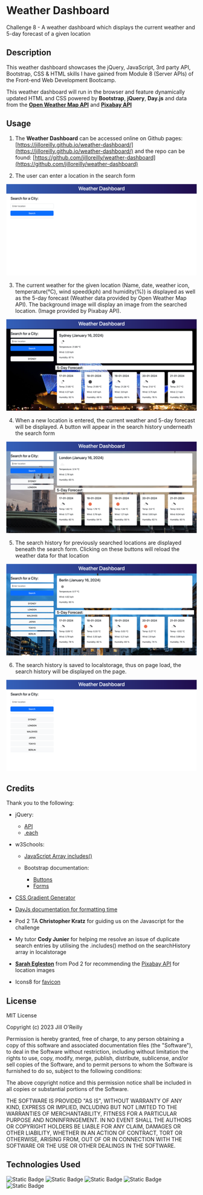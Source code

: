 # Weather Dashboard

Challenge 8 - A weather dashboard which displays the current weather and 5-day forecast of a given location 

## Description

This weather dashboard showcases the jQuery, JavaScript, 3rd party API, Bootstrap, CSS & HTML skills I have gained from Module 8 (Server APIs) of the Front-end Web Development Bootcamp. 

This weather dashboard will run in the browser and feature dynamically updated HTML and CSS powered by **Bootstrap**, **jQuery**, **Day.js** and data from the [**Open Weather Map API**](https://openweathermap.org/api) and [**Pixabay API**](https://pixabay.com/api/docs/)

## Usage

1. The **Weather Dashboard** can be accessed online on Github pages: [https://jilloreilly.github.io/weather-dashboard/](https://jilloreilly.github.io/weather-dashboard/) and the repo can be found: [https://github.com/jilloreilly/weather-dashboard](https://github.com/jilloreilly/weather-dashboard)

2. The user can enter a location in the search form

![Weather dashboard landing page](assets/images/1-screenshot-weather-dashboard.png)

3. The current weather for the given location (Name, date, weather icon, temperature(°C), wind speed(kph) and humidity(%)) is displayed as well as the 5-day forecast (Weather data provided by Open Weather Map API). The background image will display an image from the searched location. (Image provided by Pixabay API).

![Weather dashboard result](assets/images/2-screenshot-result.png)

4. When a new location is entered, the current weather and 5-day forecast will be displayed. A button will appear in the search history underneath the search form

![Weather dashboard new search](assets/images/3-screenshot-london.png)

5. The search history for previously searched locations are displayed beneath the search form. Clicking on these buttons will reload the weather data for that location

![Weather dashboard search history](assets/images/4-screenshot-search-history.png)

6. The search history is saved to localstorage, thus on page load, the search history will be displayed on the page.
 
 ![Weather dashboard search history on page load](assets/images/5-screenshot-search-history-page-load.png)
 

## Credits

Thank you to the following:

- jQuery:
  - [API](https://api.jquery.com/)
  - [.each](https://api.jquery.com/each/)

- w3Schools:
  - [JavaScript Array includes()](https://www.w3schools.com/js/js_array_search.asp#mark_includes)

  - Bootstrap documentation:
    - [Buttons](https://getbootstrap.com/docs/4.0/components/buttons/) 
    - [Forms](https://getbootstrap.com/docs/4.0/components/forms/)

 - [CSS Gradient Generator](https://cssgradient.io/)   

- [DayJs documentation for formatting time](https://day.js.org/docs/en/display/format)

- Pod 2 TA **Christopher Kratz** for guiding us on the Javascript for the challenge

- My tutor **Cody Junier** for helping me resolve an issue of duplicate search entries by utilising the .includes() method on the searchHistory array in localstorage

- [**Sarah Egleston**](https://github.com/segleston) from Pod 2 for recommending the [Pixabay API](https://pixabay.com/api/docs/) for location images 

- Icons8 for [favicon](https://icons8.com/icons/set/schedule)



## License

MIT License

Copyright (c) 2023 Jill O'Reilly

Permission is hereby granted, free of charge, to any person obtaining a copy
of this software and associated documentation files (the "Software"), to deal
in the Software without restriction, including without limitation the rights
to use, copy, modify, merge, publish, distribute, sublicense, and/or sell
copies of the Software, and to permit persons to whom the Software is
furnished to do so, subject to the following conditions:

The above copyright notice and this permission notice shall be included in all
copies or substantial portions of the Software.

THE SOFTWARE IS PROVIDED "AS IS", WITHOUT WARRANTY OF ANY KIND, EXPRESS OR
IMPLIED, INCLUDING BUT NOT LIMITED TO THE WARRANTIES OF MERCHANTABILITY,
FITNESS FOR A PARTICULAR PURPOSE AND NONINFRINGEMENT. IN NO EVENT SHALL THE
AUTHORS OR COPYRIGHT HOLDERS BE LIABLE FOR ANY CLAIM, DAMAGES OR OTHER
LIABILITY, WHETHER IN AN ACTION OF CONTRACT, TORT OR OTHERWISE, ARISING FROM,
OUT OF OR IN CONNECTION WITH THE SOFTWARE OR THE USE OR OTHER DEALINGS IN THE
SOFTWARE.

## Technologies Used


![Static Badge](https://img.shields.io/badge/jQuery-blue)
![Static Badge](https://img.shields.io/badge/Bootstrap-purple)
![Static Badge](https://img.shields.io/badge/JavaScript-yellow)
![Static Badge](https://img.shields.io/badge/HTML5-red)
![Static Badge](https://img.shields.io/badge/CSS3-orange)









